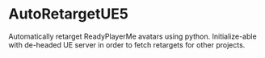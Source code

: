 # AutoRetargetUE5
Automatically retarget ReadyPlayerMe avatars using python. Initialize-able with de-headed UE server in order to fetch retargets for other projects.
